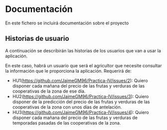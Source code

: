 # Documentación
En este fichero se incluirá documentación sobre el proyecto
## Historias de usuario
A continuación se describirán las historias de los usuarios que van a usar la aplicación.

En este caso, habrá un usuario que será el agricultor que necesite consultar la información que le proporciona la aplicación. Requerirá de:
- HU1(https://github.com/JaimeGM96/Practica-IV/issues/2): Quiero disponer cada mañana del precio de las frutas y verduras de las cooperativas de la zona de ese día.
- HU2(https://github.com/JaimeGM96/Practica-IV/issues/3): Quiero disponer de la predicción del precio de las frutas y verduras de las cooperativas de la zona con unos días de antelación.
- HU3(https://github.com/JaimeGM96/Practica-IV/issues/4): Quiero disponer cada mañana del precio de las frutas y verduras de temporadas pasadas de las cooperativas de la zona.